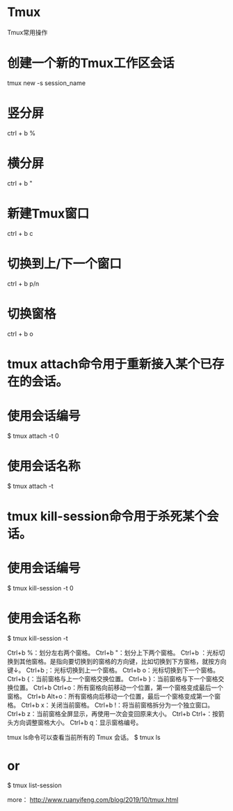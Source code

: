 # Tmux
Tmux常用操作

# 创建一个新的Tmux工作区会话
tmux new -s session_name

# 竖分屏
ctrl + b %

# 横分屏
ctrl + b "

# 新建Tmux窗口
ctrl + b c

# 切换到上/下一个窗口
ctrl + b p/n

# 切换窗格
ctrl + b o

# tmux attach命令用于重新接入某个已存在的会话。
# 使用会话编号
$ tmux attach -t 0
# 使用会话名称
$ tmux attach -t <session-name>

# tmux kill-session命令用于杀死某个会话。
# 使用会话编号
$ tmux kill-session -t 0
# 使用会话名称
$ tmux kill-session -t <session-name>

Ctrl+b %：划分左右两个窗格。
Ctrl+b "：划分上下两个窗格。
Ctrl+b <arrow key>：光标切换到其他窗格。<arrow key>是指向要切换到的窗格的方向键，比如切换到下方窗格，就按方向键↓。
Ctrl+b ;：光标切换到上一个窗格。
Ctrl+b o：光标切换到下一个窗格。
Ctrl+b {：当前窗格与上一个窗格交换位置。
Ctrl+b }：当前窗格与下一个窗格交换位置。
Ctrl+b Ctrl+o：所有窗格向前移动一个位置，第一个窗格变成最后一个窗格。
Ctrl+b Alt+o：所有窗格向后移动一个位置，最后一个窗格变成第一个窗格。
Ctrl+b x：关闭当前窗格。
Ctrl+b !：将当前窗格拆分为一个独立窗口。
Ctrl+b z：当前窗格全屏显示，再使用一次会变回原来大小。
Ctrl+b Ctrl+<arrow key>：按箭头方向调整窗格大小。
Ctrl+b q：显示窗格编号。

tmux ls命令可以查看当前所有的 Tmux 会话。
$ tmux ls
# or
$ tmux list-session



more： http://www.ruanyifeng.com/blog/2019/10/tmux.html
